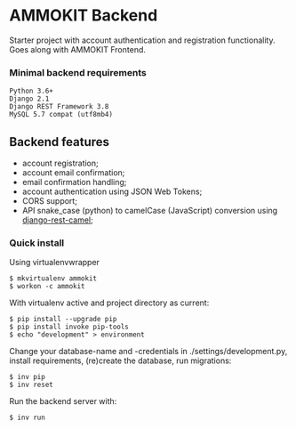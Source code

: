 AMMOKIT Backend
===

Starter project with account authentication and registration functionality.
Goes along with AMMOKIT Frontend.

### Minimal backend requirements
```
Python 3.6+
Django 2.1
Django REST Framework 3.8
MySQL 5.7 compat (utf8mb4)
```

## Backend features
- account registration;
- account email confirmation;
- email confirmation handling;
- account authentication using JSON Web Tokens;
- CORS support;
- API snake_case (python) to camelCase (JavaScript) conversion using [django-rest-camel](https://github.com/rense/django-rest-camel);

### Quick install

Using virtualenvwrapper
```
$ mkvirtualenv ammokit
$ workon -c ammokit
```
With virtualenv active and project directory as current:
```
$ pip install --upgrade pip
$ pip install invoke pip-tools
$ echo "development" > environment
```
Change your database-name and -credentials in ./settings/development.py, install requirements, (re)create the database, run migrations:
```
$ inv pip
$ inv reset
```
Run the backend server with:
```
$ inv run
```


